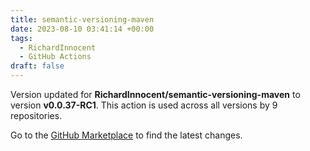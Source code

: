 ```yaml
---
title: semantic-versioning-maven
date: 2023-08-10 03:41:14 +00:00
tags:
  - RichardInnocent
  - GitHub Actions
draft: false
---
```



Version updated for **RichardInnocent/semantic-versioning-maven** to version **v0.0.37-RC1**.
This action is used across all versions by 9 repositories.

Go to the [GitHub Marketplace](https://github.com/marketplace/actions/semantic-versioning-maven) to find the latest changes.
